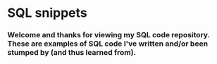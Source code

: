 # SQL snippets
### Welcome and thanks for viewing my SQL code repository. These are examples of SQL code I've written and/or been stumped by (and thus learned from).

